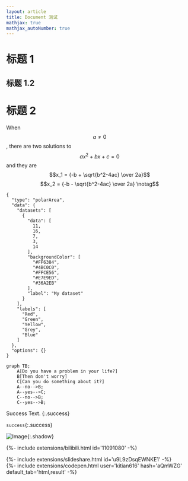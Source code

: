 ```yaml
---
layout: article
title: Document 测试
mathjax: true
mathjax_autoNumber: true
---
```


# 标题 1

## 标题 1.2


# 标题 2

When $$a \ne 0$$, there are two solutions to $$ax^2 + bx + c = 0$$ and they are
$$x_1 = {-b + \sqrt{b^2-4ac} \over 2a}$$
$$x_2 = {-b - \sqrt{b^2-4ac} \over 2a} \notag$$

```chart
{
  "type": "polarArea",
  "data": {
    "datasets": [
      {
        "data": [
          11,
          16,
          7,
          3,
          14
        ],
        "backgroundColor": [
          "#FF6384",
          "#4BC0C0",
          "#FFCE56",
          "#E7E9ED",
          "#36A2EB"
        ],
        "label": "My dataset"
      }
    ],
    "labels": [
      "Red",
      "Green",
      "Yellow",
      "Grey",
      "Blue"
    ]
  },
  "options": {}
}
```

```mermaid
graph TB;
    A[Do you have a problem in your life?]
    B[Then don't worry]
    C[Can you do something about it?]
    A--no-->B;
    A--yes-->C;
    C--no-->B;
    C--yes-->B;
```

Success Text.
{:.success}

`success`{:.success}

![Image](path-to-image){:.shadow}


{%- include extensions/bilibili.html id='11091080' -%}

<div>{%- include extensions/slideshare.html id='u9L9zDsqEWNKE1' -%}</div>

<div>{%- include extensions/codepen.html user='kitian616' hash='aQmWZG' default_tab='html,result' -%}</div>